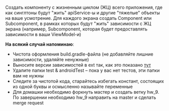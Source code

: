 Создать компоненту с жизненным циклом (ЖЦ) всего приложения, где как синглтоны будут "жить" apiService-ы и другие "тяжелые" объекты на ваше усмотрение. Для каждого экрана создать Component или Subcomponent, в рамках которых будут "жить" зависимости с ЖЦ экрана (например, Subcomponent, которая будет предоставлять зависимости в ваши ViewModel-и) 

**На всякий случай напоминаю**:
- Чистота оформления build.gradle-файла (не добавляйте лишние зависимости, удаляйте ненужные)
- Выносите версии зависимостей в ext так, как это показано [тут](https://github.com/android/architecture-samples/blob/master/build.gradle)
- Удалите папки test & androidTest – пока у вас нет тестов, эти папки вам не нужны
- Следите за чистотой кода, старайтесь избегать констант, состоящих из одной буквы и осмысленно называйте переменные
- Для домашки необходимо форкнуть мастер и создать ветку hw_9. По завершении необходимо hw_9 направить на master и сделать merge request
